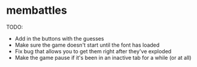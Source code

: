 membattles
==========

TODO:
* Add in the buttons with the guesses
* Make sure the game doesn't start until the font has loaded
* Fix bug that allows you to get them right after they've exploded
* Make the game pause if it's been in an inactive tab for a while (or at all)

